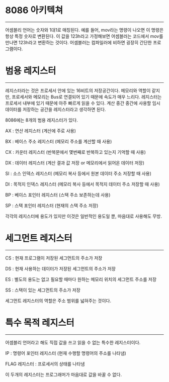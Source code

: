 # 8086 아키텍쳐

---

어셈블리 언어는 숫자와 1대1로 매칭된다.
예를 들어, mov라는 명령이 나오면 이 명령은 항상 특정 숫자로 변환된다.
이 값을 123h라고 가정해보면 어셈블러는 코드에서 mov를 만나면 123h라고 변환하는 것이다.
어셈블러는 컴파일러에 비하면 굉장히 간단한 프로그램이다.

# 범용 레지스터

---

레지스터라는 것은 프로세서 안에 있는 16비트의 저장공간이다.
메모리와 역할이 같지만, 프로세서와 메모리는 Bus로 연결되어 있기 때문에 속도가 매우 느리다.
레지스터는 프로세서 내부에 있기 때문에 아주 빠르게 읽을 수 있다.
계산 중간 중간에 사용할 임시 데이터를 저장하는 공간을 레지스터라고 생각하면 된다.

8086에는 8개의 범용 레지스터가 있다.

AX : 연산 레지스터 (계산에 주로 사용)

BX : 베이스 주소 레지스터 (메모리 주소를 계산할 때 사용)

CX : 카운터 레지스터 (반복문에서 몇번째로 반복하고 있는지 기억할 때 사용)

DX : 데이터 레지스터 (계산 결과 값 저장 or 메모리에서 읽어온 데이터 저장)

SI : 소스 인덱스 레지스터 (메모리 복사 등에서 원본 데이터 주소 저장할 때 사용)

DI : 목적지 인덱스 레지스터 (메모리 복사 등에서 목적지 데이터 주소 저장할 때 사용)

BP : 베이스 포인터 레지스터 (스택 주소 보존하는데 사용)

SP : 스택 포인터 레지스터 (현재의 스택 주소 저장)

각각의 레지스터에 용도가 있지만 이것은 일반적인 용도일 뿐, 마음대로 사용해도 무방.

# 세그먼트 레지스터

---

CS : 현재 프로그램이 저장된 세그먼트의 주소가 저장

DS : 현재 사용하는 데이터가 저장된 세그먼트의 주소가 저장

ES : 별도의 용도는 없고 필요할 때마다 원하는 메모리 위치의 세그먼트 주소를 저장

SS : 스택이 있는 세그먼트의 주소가 저장

세그먼트 레지스터의 역할은 주소 범위를 넓혀주는 것이다.

# 특수 목적 레지스터

---

어셈블리 언어라고 해도 직접 값을 쓰고 읽을 수 없는 특수한 레지스터이다.

IP : 명령어 포인터 레지스터 (현재 수행할 명령어의 주소를 나타냄)

FLAG 레지스터 : 프로세서의 상태를 나타냄

이 두개의 레지스터는 프로그래머가 마음대로 값을 바꿀 수 없다.
